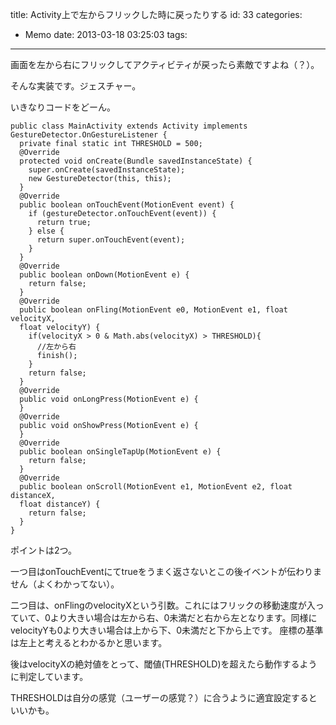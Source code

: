 title: Activity上で左からフリックした時に戻ったりする
id: 33
categories:
  - Memo
date: 2013-03-18 03:25:03
tags:
---
画面を左から右にフリックしてアクティビティが戻ったら素敵ですよね（？）。

そんな実装です。ジェスチャー。

<!--more-->

いきなりコードをどーん。

```
public class MainActivity extends Activity implements GestureDetector.OnGestureListener {
  private final static int THRESHOLD = 500;
  @Override
  protected void onCreate(Bundle savedInstanceState) {
    super.onCreate(savedInstanceState);
    new GestureDetector(this, this);
  }
  @Override
  public boolean onTouchEvent(MotionEvent event) {
    if (gestureDetector.onTouchEvent(event)) {
      return true;
    } else {
      return super.onTouchEvent(event);
    }
  }
  @Override
  public boolean onDown(MotionEvent e) {
    return false;
  }
  @Override
  public boolean onFling(MotionEvent e0, MotionEvent e1, float velocityX,
  float velocityY) {
    if(velocityX > 0 & Math.abs(velocityX) > THRESHOLD){
      //左から右
      finish();
    }
    return false;
  }
  @Override
  public void onLongPress(MotionEvent e) {
  }
  @Override
  public void onShowPress(MotionEvent e) {
  }
  @Override
  public boolean onSingleTapUp(MotionEvent e) {
    return false;
  }
  @Override
  public boolean onScroll(MotionEvent e1, MotionEvent e2, float distanceX,
  float distanceY) {
    return false;
  }
}
```

ポイントは2つ。

一つ目はonTouchEventにてtrueをうまく返さないとこの後イベントが伝わりません（よくわかってない）。

二つ目は、onFlingのvelocityXという引数。これにはフリックの移動速度が入っていて、0より大きい場合は左から右、0未満だと右から左となります。同様にvelocityYも0より大きい場合は上から下、0未満だと下から上です。
座標の基準は左上と考えるとわかるかと思います。

後はvelocityXの絶対値をとって、閾値(THRESHOLD)を超えたら動作するように判定しています。

THRESHOLDは自分の感覚（ユーザーの感覚？）に合うように適宜設定するといいかも。